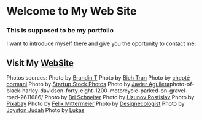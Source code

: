 # Welcome to My Web Site
### This is supposed to be my portfoilo

I want to introduce myself there and give you the oportunity to contact me.

## Visit My [WebSite](https://ridgeso.github.io/MyCvSite/)


Photos sources:
Photo by [Brandin T](https://www.pexels.com/photo/a-lit-signage-on-a-glass-window-9459408/)
Photo by [Bich Tran](https://www.pexels.com/photo/black-laptop-beside-black-computer-mouse-inside-room-669996/)
Photo by [chepté cormani](https://www.pexels.com/photo/black-rotary-telephone-on-white-surface-1416530/)
Photo by [Startup Stock Photos](https://www.pexels.com/photo/blue-printer-paper-7376/)
Photo by [Javier Aguilera](https://www.pexels.com/photo/)photo-of-black-harley-davidson-forty-eight-1200-motorcycle-parked-on-gravel-road-2611686/
Photo by [Bri Schneiter](https://www.pexels.com/photo/calm-body-of-lake-between-mountains-346529/)
Photo by [Uzunov Rostislav](https://www.pexels.com/photo/fire-in-the-sky-during-night-time-8252605/)
Photo by [Pixabay](https://www.pexels.com/photo/security-logo-60504/)
Photo by [Felix Mittermeier](https://www.pexels.com/photo/blue-universe-956981/)
Photo by [Designecologist](https://www.pexels.com/photo/reach-for-the-and-blue-moon-neon-signages-1510659/)
Photo by [Joyston Judah](https://www.pexels.com/photo/white-and-black-mountain-wallpaper-933054/)
Photo by [Lukas](https://www.pexels.com/photo/coffee-beans-in-white-ceramic-on-brown-wooden-table-1419923/)